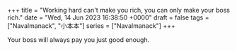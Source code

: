 +++ 
title = "Working hard can't make you rich, you can only make your boss rich."
date = "Wed, 14 Jun 2023 16:38:50 +0000"
draft = false
tags = ["Navalmanack",  "小本本"]
series = ["Navalmanack"]
+++

Your boss will always pay you just good enough.